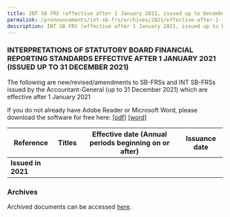 ```yaml
---
title: INT SB FRS (effective after 1 January 2021, issued up to December 2021)
permalink: /pronouncements/int-sb-frs/archives/2021/effective-after-1-january-2021-issued-up-to-december-2021/
description: INT SB FRS (effective after 1 January 2021, issued up to December 2021)
---
```

### INTERPRETATIONS OF STATUTORY BOARD FINANCIAL REPORTING STANDARDS EFFECTIVE AFTER 1 JANUARY 2021 (ISSUED UP TO 31 DECEMBER 2021)

The following are new/revised/amendments to SB-FRSs and INT SB-FRSs issued by the Accountant-General (up to 31 December 2021) which are effective after 1 January 2021

If you do not already have Adobe Reader or Microsoft Word, please download the software for free here: [\[pdf\]](http://www.adobe.com/products/acrobat/readstep2.html) [\[word\]](http://www.microsoft.com/downloads/details.aspx?FamilyID=95e24c87-8732-48d5-8689-ab826e7b8fdf&DisplayLang=en)

| Reference | Titles | Effective date (Annual periods beginning on or after) | Issuance date |
| -------- | -------- | -------- | -------- |
| **Issued in 2021** |  |  |  |

### Archives 

Archived documents can be accessed [here](/pronouncements/interpretations-of-sb-frs/archives/).